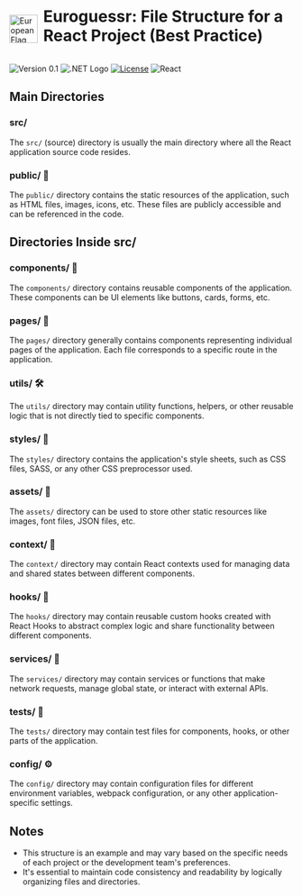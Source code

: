 <div style="display: flex; align-items: center;">
  <img src="https://images.emojiterra.com/twitter/v13.1/512px/1f1ea-1f1fa.png" alt="European Flag" width="50" style="margin-top: 30px;margin-right:10px"> <h1>Euroguessr: File Structure for a React Project (Best Practice)</h1>
</div>

![Version 0.1](https://img.shields.io/badge/Version-0.1-green)
![.NET Logo](https://img.shields.io/badge/-.NET%206.0-blueviolet)
[![License](https://img.shields.io/badge/License-Apache_2.0-blue.svg)](https://opensource.org/licenses/Apache-2.0)
![React](https://img.shields.io/badge/react-%2320232a.svg?style=for-the-badge&logo=react&logoColor=%2361DAFB)

## Main Directories

### src/

The `src/` (source) directory is usually the main directory where all the React application source code resides.

### public/ 📢

The `public/` directory contains the static resources of the application, such as HTML files, images, icons, etc. These files are publicly accessible and can be referenced in the code.

## Directories Inside src/

### components/ 📁

The `components/` directory contains reusable components of the application. These components can be UI elements like buttons, cards, forms, etc.

### pages/ 📄

The `pages/` directory generally contains components representing individual pages of the application. Each file corresponds to a specific route in the application.

### utils/ 🛠️

The `utils/` directory may contain utility functions, helpers, or other reusable logic that is not directly tied to specific components.

### styles/ 🎨

The `styles/` directory contains the application's style sheets, such as CSS files, SASS, or any other CSS preprocessor used.

### assets/ 📁

The `assets/` directory can be used to store other static resources like images, font files, JSON files, etc.

### context/ 📁

The `context/` directory may contain React contexts used for managing data and shared states between different components.

### hooks/ 🎣

The `hooks/` directory may contain reusable custom hooks created with React Hooks to abstract complex logic and share functionality between different components.

### services/ 📡

The `services/` directory may contain services or functions that make network requests, manage global state, or interact with external APIs.

### tests/ 🧪

The `tests/` directory may contain test files for components, hooks, or other parts of the application.

### config/ ⚙️

The `config/` directory may contain configuration files for different environment variables, webpack configuration, or any other application-specific settings.

## Notes

- This structure is an example and may vary based on the specific needs of each project or the development team's preferences.
- It's essential to maintain code consistency and readability by logically organizing files and directories.
